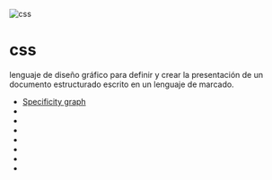 ![css](https://lineadecodigo.com/wp-content/uploads/2014/04/css.png)
# css
lenguaje de diseño gráfico para definir y crear la presentación de un documento estructurado escrito en un lenguaje de marcado.​ 

* [Specificity graph](https://jonassebastianohlsson.com/specificity-graph/)
* []()
* []()
* []()
* []()
* []()
* []()
* []()